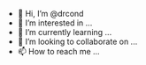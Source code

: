 - 👋 Hi, I’m @drcond
- 👀 I’m interested in ...
- 🌱 I’m currently learning ...
- 💞️ I’m looking to collaborate on ...
- 📫 How to reach me ...

<!---
drcond/drcond is a ✨ special ✨ repository because its `README.md` (this file) appears on your GitHub profile.
You can click the Preview link to take a look at your changes.
--->
